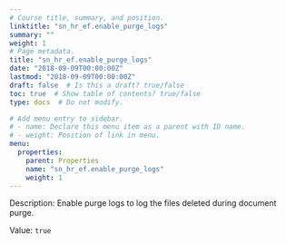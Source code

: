 ```yaml
---
# Course title, summary, and position.
linktitle: "sn_hr_ef.enable_purge_logs"
summary: ""
weight: 1
# Page metadata.
title: "sn_hr_ef.enable_purge_logs"
date: "2018-09-09T00:00:00Z"
lastmod: "2018-09-09T00:00:00Z"
draft: false  # Is this a draft? true/false
toc: true  # Show table of contents? true/false
type: docs  # Do not modify.

# Add menu entry to sidebar.
# - name: Declare this menu item as a parent with ID name.
# - weight: Position of link in menu.
menu:
  properties:
    parent: Properties
    name: "sn_hr_ef.enable_purge_logs"
    weight: 1
---
```


Description: Enable purge logs to log the files deleted during document purge.


Value: `true`
